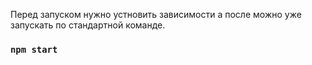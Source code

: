 
Перед запуском нужно устновить зависимости а после можно уже запускать по стандартной команде.
### `npm start`

